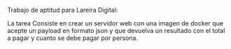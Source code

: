 Trabajo de aptitud para Lareira Digital:

La tarea Consiste en crear un servidor web con una imagen de docker que acepte un payload en formato json
y que devuelva un resultado con el total a pagar y cuanto se debe pagar por persona.
